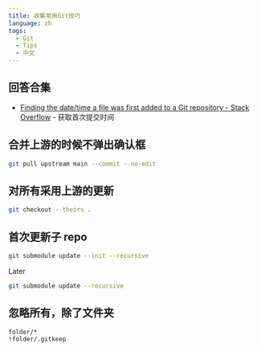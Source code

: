 ```yaml
---
title: 收集常用Git技巧
language: zh
tags:
  - Git
  - Tips
  - 中文
---
```


## 回答合集

- [Finding the date/time a file was first added to a Git repository - Stack Overflow](https://stackoverflow.com/questions/2390199/finding-the-date-time-a-file-was-first-added-to-a-git-repository/25633731) - 获取首次提交时间

## 合并上游的时候不弹出确认框

```bash
git pull upstream main --commit --no-edit
```

## 对所有采用上游的更新

```bash
git checkout --theirs .
```

## 首次更新子 repo

```bash
git submodule update --init --recursive
```

Later

```bash
git submodule update --recursive
```

## 忽略所有，除了文件夹

```bash
folder/*
!folder/.gitkeep
```
